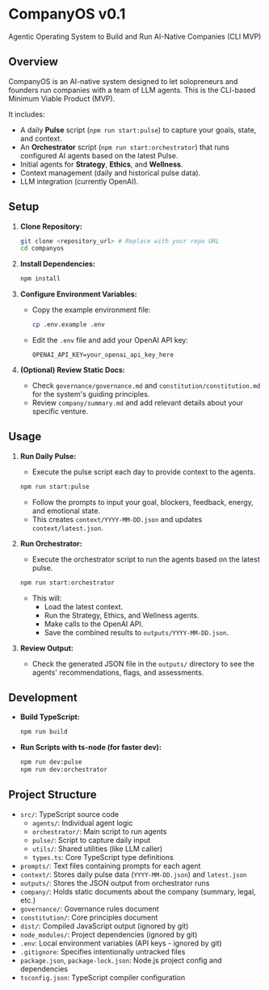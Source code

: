 # CompanyOS v0.1

Agentic Operating System to Build and Run AI-Native Companies (CLI MVP)

## Overview

CompanyOS is an AI-native system designed to let solopreneurs and founders run companies with a team of LLM agents. This is the CLI-based Minimum Viable Product (MVP).

It includes:
*   A daily **Pulse** script (`npm run start:pulse`) to capture your goals, state, and context.
*   An **Orchestrator** script (`npm run start:orchestrator`) that runs configured AI agents based on the latest Pulse.
*   Initial agents for **Strategy**, **Ethics**, and **Wellness**.
*   Context management (daily and historical pulse data).
*   LLM integration (currently OpenAI).

## Setup

1.  **Clone Repository:**
    ```bash
    git clone <repository_url> # Replace with your repo URL
    cd companyos
    ```

2.  **Install Dependencies:**
    ```bash
    npm install
    ```

3.  **Configure Environment Variables:**
    *   Copy the example environment file:
        ```bash
        cp .env.example .env
        ```
    *   Edit the `.env` file and add your OpenAI API key:
        ```dotenv
        OPENAI_API_KEY=your_openai_api_key_here
        ```

4.  **(Optional) Review Static Docs:**
    *   Check `governance/governance.md` and `constitution/constitution.md` for the system's guiding principles.
    *   Review `company/summary.md` and add relevant details about your specific venture.

## Usage

1.  **Run Daily Pulse:**
    *   Execute the pulse script each day to provide context to the agents.
    ```bash
    npm run start:pulse
    ```
    *   Follow the prompts to input your goal, blockers, feedback, energy, and emotional state.
    *   This creates `context/YYYY-MM-DD.json` and updates `context/latest.json`.

2.  **Run Orchestrator:**
    *   Execute the orchestrator script to run the agents based on the latest pulse.
    ```bash
    npm run start:orchestrator
    ```
    *   This will:
        *   Load the latest context.
        *   Run the Strategy, Ethics, and Wellness agents.
        *   Make calls to the OpenAI API.
        *   Save the combined results to `outputs/YYYY-MM-DD.json`.

3.  **Review Output:**
    *   Check the generated JSON file in the `outputs/` directory to see the agents' recommendations, flags, and assessments.

## Development

*   **Build TypeScript:**
    ```bash
    npm run build
    ```
*   **Run Scripts with ts-node (for faster dev):**
    ```bash
    npm run dev:pulse
    npm run dev:orchestrator
    ```

## Project Structure

*   `src/`: TypeScript source code
    *   `agents/`: Individual agent logic
    *   `orchestrator/`: Main script to run agents
    *   `pulse/`: Script to capture daily input
    *   `utils/`: Shared utilities (like LLM caller)
    *   `types.ts`: Core TypeScript type definitions
*   `prompts/`: Text files containing prompts for each agent
*   `context/`: Stores daily pulse data (`YYYY-MM-DD.json`) and `latest.json`
*   `outputs/`: Stores the JSON output from orchestrator runs
*   `company/`: Holds static documents about the company (summary, legal, etc.)
*   `governance/`: Governance rules document
*   `constitution/`: Core principles document
*   `dist/`: Compiled JavaScript output (ignored by git)
*   `node_modules/`: Project dependencies (ignored by git)
*   `.env`: Local environment variables (API keys - ignored by git)
*   `.gitignore`: Specifies intentionally untracked files
*   `package.json`, `package-lock.json`: Node.js project config and dependencies
*   `tsconfig.json`: TypeScript compiler configuration
